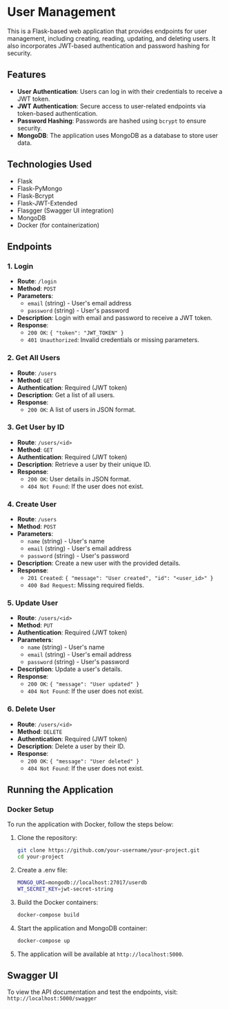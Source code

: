 # User Management

This is a Flask-based web application that provides endpoints for user management, including creating, reading, updating, and deleting users. It also incorporates JWT-based authentication and password hashing for security.

## Features

- **User Authentication**: Users can log in with their credentials to receive a JWT token.
- **JWT Authentication**: Secure access to user-related endpoints via token-based authentication.
- **Password Hashing**: Passwords are hashed using `bcrypt` to ensure security.
- **MongoDB**: The application uses MongoDB as a database to store user data.

## Technologies Used

- Flask
- Flask-PyMongo
- Flask-Bcrypt
- Flask-JWT-Extended
- Flasgger (Swagger UI integration)
- MongoDB
- Docker (for containerization)

## Endpoints

### 1. **Login**
- **Route**: `/login`
- **Method**: `POST`
- **Parameters**:
    - `email` (string) - User's email address
    - `password` (string) - User's password
- **Description**: Login with email and password to receive a JWT token.
- **Response**:
    - `200 OK`: `{ "token": "JWT_TOKEN" }`
    - `401 Unauthorized`: Invalid credentials or missing parameters.

### 2. **Get All Users**
- **Route**: `/users`
- **Method**: `GET`
- **Authentication**: Required (JWT token)
- **Description**: Get a list of all users.
- **Response**:
    - `200 OK`: A list of users in JSON format.

### 3. **Get User by ID**
- **Route**: `/users/<id>`
- **Method**: `GET`
- **Authentication**: Required (JWT token)
- **Description**: Retrieve a user by their unique ID.
- **Response**:
    - `200 OK`: User details in JSON format.
    - `404 Not Found`: If the user does not exist.

### 4. **Create User**
- **Route**: `/users`
- **Method**: `POST`
- **Parameters**:
    - `name` (string) - User's name
    - `email` (string) - User's email address
    - `password` (string) - User's password
- **Description**: Create a new user with the provided details.
- **Response**:
    - `201 Created`: `{ "message": "User created", "id": "<user_id>" }`
    - `400 Bad Request`: Missing required fields.

### 5. **Update User**
- **Route**: `/users/<id>`
- **Method**: `PUT`
- **Authentication**: Required (JWT token)
- **Parameters**:
    - `name` (string) - User's name
    - `email` (string) - User's email address
    - `password` (string) - User's password
- **Description**: Update a user's details.
- **Response**:
    - `200 OK`: `{ "message": "User updated" }`
    - `404 Not Found`: If the user does not exist.

### 6. **Delete User**
- **Route**: `/users/<id>`
- **Method**: `DELETE`
- **Authentication**: Required (JWT token)
- **Description**: Delete a user by their ID.
- **Response**:
    - `200 OK`: `{ "message": "User deleted" }`
    - `404 Not Found`: If the user does not exist.

## Running the Application

### Docker Setup

To run the application with Docker, follow the steps below:

1. Clone the repository:
    ```bash
    git clone https://github.com/your-username/your-project.git
    cd your-project
    ```

2. Create a .env file:
    ```bash
    MONGO_URI=mongodb://localhost:27017/userdb
    WT_SECRET_KEY=jwt-secret-string
    ```

3. Build the Docker containers:
    ```bash
    docker-compose build
    ```

4. Start the application and MongoDB container:
    ```bash
    docker-compose up
    ```

5. The application will be available at `http://localhost:5000`.

## Swagger UI

To view the API documentation and test the endpoints, visit: `http://localhost:5000/swagger`

